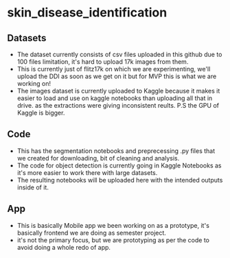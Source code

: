 # skin_disease_identification

## Datasets
- The dataset currently consists of csv files uploaded in this github due to 100 files limitation, it's hard to upload 17k images from them. 
- This is currently just of flitz17k on which we are experimenting, we'll upload the DDI as soon as we get on it but for MVP this is what we are working on!
- The images dataset is currently uploaded to Kaggle because it makes it easier to load and use on kaggle notebooks than uploading all that in drive. as the extractions were giving inconsistent reults. P.S the GPU of Kaggle is bigger.


## Code
- This has the segmentation notebooks and preprecessing .py files that we created for downloading, bit of cleaning and analysis.
- The code for object detection is currently going in Kaggle Notebooks as it's more easier to work there with large datasets.
- The resulting notebooks will be uploaded here with the intended outputs inside of it.

## App
- This is basically Mobile app we been working on as a prototype, it's basically frontend we are doing as semester project.
- it's not the primary focus, but we are prototyping as per the code to avoid doing a whole redo of app.
